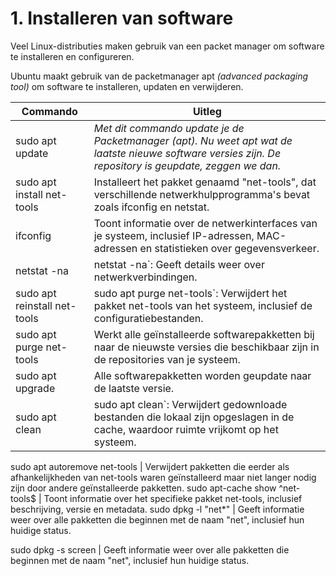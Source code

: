# 1. Installeren van software
Veel Linux-distributies maken gebruik van een packet manager om software te installeren en configureren.

Ubuntu maakt gebruik van de packetmanager apt _(advanced packaging tool)_ om software te installeren, updaten en verwijderen.

Commando | Uitleg
--- | ---
sudo apt update | _Met dit commando update je de Packetmanager (apt). Nu weet apt wat de laatste nieuwe software versies zijn. De repository is geupdate, zeggen we dan._
sudo apt install net-tools | Installeert het pakket genaamd "net-tools", dat verschillende netwerkhulpprogramma's bevat zoals ifconfig en netstat.
ifconfig | Toont informatie over de netwerkinterfaces van je systeem, inclusief IP-adressen, MAC-adressen en statistieken over gegevensverkeer.
netstat -na | netstat -na`: Geeft details weer over netwerkverbindingen.
sudo apt reinstall net-tools |sudo apt purge net-tools`: Verwijdert het pakket net-tools van het systeem, inclusief de configuratiebestanden.
sudo apt purge net-tools |Werkt alle geïnstalleerde softwarepakketten bij naar de nieuwste versies die beschikbaar zijn in de repositories van je systeem.
sudo apt upgrade | Alle softwarepakketten worden geupdate naar de laatste versie.
sudo apt clean | sudo apt clean`: Verwijdert gedownloade bestanden die lokaal zijn opgeslagen in de cache, waardoor ruimte vrijkomt op het systeem.

sudo apt autoremove net-tools | Verwijdert pakketten die eerder als afhankelijkheden van net-tools waren geïnstalleerd maar niet langer nodig zijn door andere geïnstalleerde pakketten.
sudo apt-cache show ^net-tools$ | Toont informatie over het specifieke pakket net-tools, inclusief beschrijving, versie en metadata.
sudo dpkg -l "net*" |  Geeft informatie weer over alle pakketten die beginnen met de naam "net", inclusief hun huidige status.

sudo dpkg -s screen |  Geeft informatie weer over alle pakketten die beginnen met de naam "net", inclusief hun huidige status.

